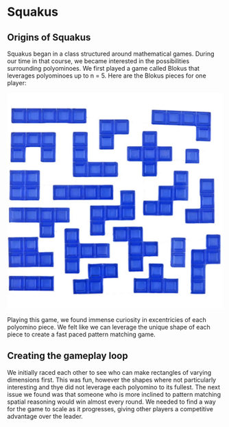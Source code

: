 # Squakus

## Origins of Squakus
Squakus began in a class structured around mathematical games. During our time in that course, we became interested in the possibilities
surrounding polyominoes. We first played a game called Blokus that leverages polyominoes up to n = 5. 
Here are the Blokus pieces for one player:
<p align="center">
  <img src="images/polyominoes.png" alt="Blokus Pieces" title="Blokus Pieces" />
</p>

Playing this game, we found immense curiosity in excentricies of each polyomino piece. We felt like we can leverage the unique shape of each piece to create a fast paced pattern matching game.

## Creating the gameplay loop
We initially raced each other to see who can make rectangles of varying dimensions first. This was fun, however the shapes where not particularly interesting and thye did not leverage each polyomino to its fullest. The next issue we found was that someone who is more inclined to pattern matching spatial reasoning would win almost every round. We needed to find a way for the game to scale as it progresses, giving other players a competitive advantage over the leader.